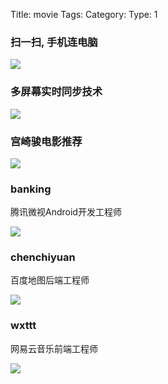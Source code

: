 Title: movie
Tags: 
Category: 
Type: 1


<section data-markdown>
    <script type="text/template">
        ## Whats TV项目介绍
    </script>
</section>

<section>
    <section data-markdown>
        <script type="text/template">
            ### 海量电影资源，让你目不暇接

        </script>
    </section>

<section>
    <img src="http://banking.shares.zoneke.com/image/home.png" width="80%">
    <ul class="list-unstyled">
    <li class="fragment" data-fragment-index="1">36914部电影</li>
    <li class="fragment" data-fragment-index="2">44441个播放资源 </li>
    <li class="fragment" data-fragment-index="3">覆盖21家视频播放网站。</li>
    </ul>
</section>
</section>


<section>
<section data-markdown>
    <script type="text/template">
        ### 智能手机操控，摆脱输入困扰
    </script>
</section>
<section>
    <h3>扫一扫, 手机连电脑</h3>
    <img src="http://banking.shares.zoneke.com/image/guide.png" class="fragment" data-fragment-index="1"/>
</section>
<section>
    <h3>多屏幕实时同步技术</h3>
    <img src="http://shares.zoneke.com/list_welcome.png" class="fragment" data-fragment-index="1"/>
</section>
</section>


<section>
<section data-markdown>
    <script type="text/template">
        ### 用户行为分析，智能推荐电影
    </script>
</section>

<section>
    <h3>宫崎骏电影推荐</h3>
    <img src="http://weixin.zoneke.com/media/ues/movie_20131224_105627_87.png" class="fragment" data-fragment-index="1" />
</section>

</section>


<section data-markdown>
    <script type="text/template">
        ### 最新web技术，带来极致体验
    </script>
</section>

<section>
<section data-markdown>
    <script type="text/template">
        ### 因为专注，所以专业
    </script>
</section>

<section>
    <h3>banking</h3>
    <p class="fragment" data-fragment-index="1">腾讯微视Android开发工程师</p>
    <img src="http://banking.shares.zoneke.com/photo.jpg" class="fragment" data-fragment-index="2"/>
</section>

<section>
    <h3>chenchiyuan</h3>
    <p class="fragment" data-fragment-index="1">百度地图后端工程师</p>
    <img src="http://shares.zoneke.com/shadow.jpg" class="fragment" data-fragment-index="2"/>
</section>

<section>
    <h3>wxttt</h3>
    <p class="fragment" data-fragment-index="1">网易云音乐前端工程师</p>
    <img src="http://shares.zoneke.com/wxttt.jpg" class="fragment" data-fragment-index="2"/>
</section>

</section>